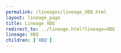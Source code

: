 ```yaml
---
permalink: /lineages/lineage_XBQ.html
layout: lineage_page
title: Lineage XBQ
redirect_to: ../lineage.html?lineage=XBQ
lineage: XBQ
children: ['XBQ']
---
```

